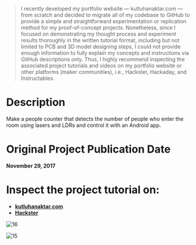 > I recently developed my portfolio website — kutluhanaktar.com — from scratch and decided to migrate all of my codebase to GitHub to provide a simple and straightforward experimentation or replication method for my proof-of-concept projects. Nonetheless, since I focused on demonstrating my thought process and experiment results thoroughly in the written tutorial format, including but not limited to PCB and 3D model designing steps, I could not provide enough information to fully explain my concepts and instructions via GitHub descriptions only. Thus, I highly recommend inspecting the associated project tutorials and videos on my portfolio website or other platforms (maker communities), i.e., Hackster, Hackaday, and Instructables.

# Description

Make a people counter that detects the number of people who enter the room using lasers and LDRs and control it with an Android app.

# Original Project Publication Date

**November 29, 2017**

# Inspect the project tutorial on:

- **[kutluhanaktar.com](https://www.kutluhanaktar.com/projects/People_Counter_with_Lasers/)**
- **[Hackster](https://www.hackster.io/kutluhan-aktar/create-a-people-counter-controlled-by-an-android-app-615f46)**

![16](https://github.com/user-attachments/assets/6b01d3aa-bdc6-48e0-880a-45e335b2d53e)

![15](https://github.com/user-attachments/assets/48dff517-5235-4ce2-bb29-66ce8fc4a91d)
